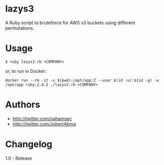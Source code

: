 # lazys3

A Ruby script to bruteforce for AWS s3 buckets using different permutations.

# Usage 

```
$ ruby lazys3.rb <COMPANY> 
```

or, to run in Docker:

```
docker run --rm -it -v $(pwd):/opt/app:Z --user $(id -u):$(id -g) -w /opt/app ruby:2.4.2 ./lazys3.rb <COMPANY>
```

# Authors
- http://twitter.com/nahamsec
- http://twitter.com/JobertAbma

# Changelog 

1.0 - Release
